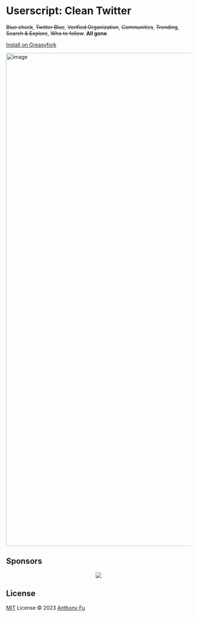 # Userscript: Clean Twitter

~~Blue check~~, ~~Twitter Blue~~, ~~Verified Organization~~, ~~Communities~~, ~~Trending~~, ~~Search & Explore~~, ~~Who to follow~~. **All gone**.

[Install on Greasyfork]()

<img width="1342" alt="image" src="https://user-images.githubusercontent.com/11247099/233882053-8a8338f0-ee99-471c-b6a6-e382790444d8.png">

## Sponsors

<p align="center">
  <a href="https://cdn.jsdelivr.net/gh/antfu/static/sponsors.svg">
    <img src='https://cdn.jsdelivr.net/gh/antfu/static/sponsors.svg'/>
  </a>
</p>

## License

[MIT](./LICENSE) License © 2023 [Anthony Fu](https://github.com/antfu)

